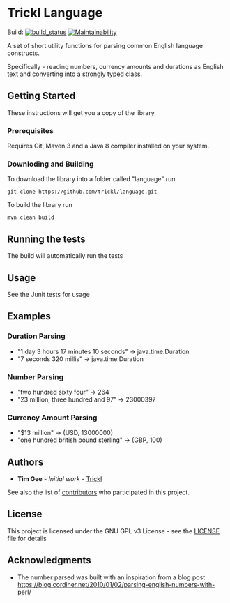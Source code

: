 # Trickl Language

Build: 
[![build_status](https://travis-ci.com/trickl/language.svg?branch=master)](https://travis-ci.com/trickl/language)
[![Maintainability](https://api.codeclimate.com/v1/badges/a99a88d28ad37a79dbf6/maintainability)](https://codeclimate.com/github/codeclimate/codeclimate/maintainability)

A set of short utility functions for parsing common English language constructs. 

Specifically - reading numbers, currency amounts and durations as English text and converting into a strongly typed class.

## Getting Started

These instructions will get you a copy of the library 

### Prerequisites

Requires Git, Maven 3 and a Java 8 compiler installed on your system.

### Downloding and Building

To download the library into a folder called "language" run

```
git clone https://github.com/trickl/language.git
```

To build the library run

```
mvn clean build
```

## Running the tests

The build will automatically run the tests

## Usage

See the Junit tests for usage

## Examples

### Duration Parsing

* "1 day 3 hours 17 minutes 10 seconds" -> java.time.Duration
* "7 seconds 320 millis" -> java.time.Duration

### Number Parsing

* "two hundred sixty four" -> 264
* "23 million, three hundred and 97" -> 23000397

### Currency Amount Parsing

* "$13 million" -> (USD, 13000000)
* "one hundred british pound sterling" -> (GBP, 100)

## Authors

* **Tim Gee** - *Initial work* - [Trickl](https://github.com/trickl)

See also the list of [contributors](https://github.com/your/project/contributors) who participated in this project.

## License

This project is licensed under the GNU GPL v3 License - see the [LICENSE](LICENSE) file for details

## Acknowledgments

* The number parsed was built with an inspiration from a blog post https://blog.cordiner.net/2010/01/02/parsing-english-numbers-with-perl/

